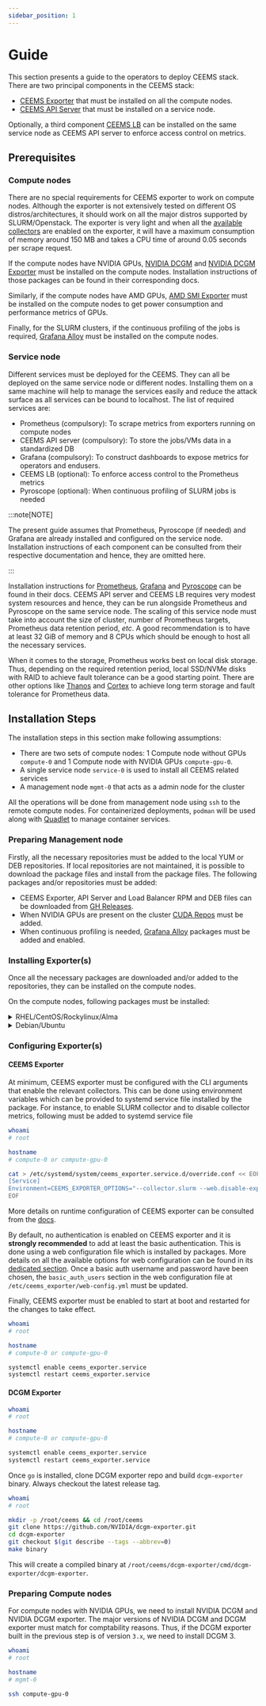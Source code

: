 ```yaml
---
sidebar_position: 1
---
```


# Guide

This section presents a guide to the operators to deploy CEEMS stack. There are two
principal components in the CEEMS stack:

- [CEEMS Exporter](../components/ceems-exporter.md) that must be installed on all
the compute nodes.
- [CEEMS API Server](../components/ceems-api-server.md) that must be installed on a
service node.

Optionally, a third component [CEEMS LB](../components/ceems-lb.md) can be installed on the
same service node as CEEMS API server to enforce access control on metrics.

## Prerequisites

### Compute nodes

There are no special requirements for CEEMS exporter to work on compute nodes. Although the
exporter is not extensively tested on different OS distros/architectures, it should work on
all the major distros supported by SLURM/Openstack. The exporter is very light and when all the
[available collectors](../configuration/ceems-exporter.md#collectors) are
enabled on the exporter, it will have a maximum consumption of memory around 150 MB and takes
a CPU time of around 0.05 seconds per scrape request.

If the compute nodes have NVIDIA GPUs, [NVIDIA DCGM](https://docs.nvidia.com/datacenter/dcgm/latest/index.html)
and [NVIDIA DCGM Exporter](https://github.com/NVIDIA/dcgm-exporter/)
must be installed on the compute nodes. Installation instructions of those packages
can be found in their corresponding docs.

Similarly, if the compute nodes have AMD GPUs, [AMD SMI Exporter](https://www.amd.com/en/developer/e-sms/amdsmi-library.html)
must be installed on the compute nodes to get power consumption and performance
metrics of GPUs.

Finally, for the SLURM clusters, if the continuous profiling of the jobs is required,
[Grafana Alloy](https://grafana.com/docs/alloy/latest/) must be installed on the compute nodes.

### Service node

Different services must be deployed for the CEEMS. They can all be deployed on the
same service node or different nodes. Installing them on a same machine will help
to manage the services easily and reduce the attack surface as all services can be
bound to localhost. The list of required services are:

- Prometheus (compulsory): To scrape metrics from exporters running on compute nodes
- CEEMS API server (compulsory): To store the jobs/VMs data in a standardized DB
- Grafana (compulsory): To construct dashboards to expose metrics for operators and endusers.
- CEEMS LB (optional): To enforce access control to the Prometheus metrics
- Pyroscope (optional): When continuous profiling of SLURM jobs is needed

:::note[NOTE]

The present guide assumes that Prometheus, Pyroscope (if needed) and Grafana are
already installed and configured on the service node. Installation instructions
of each component can be consulted from their respective documentation and hence,
they are omitted here.

:::

Installation instructions for [Prometheus](https://prometheus.io/docs/prometheus/latest/installation/),
[Grafana](https://grafana.com/docs/grafana/latest/setup-grafana/installation/)
and [Pyroscope](https://grafana.com/docs/pyroscope/latest/get-started/) can be found in
their docs. CEEMS API server and CEEMS LB requires very modest system resources
and hence, they can be run alongside Prometheus and Pyroscope on the same service node.
The scaling of this service node must take into account the size of cluster, number
of Prometheus targets, Prometheus data retention period, _etc_. A good recommendation
is to have at least 32 GiB of memory and 8 CPUs which should be enough to host all
the necessary services.

When it comes to the storage, Prometheus works best on local disk storage. Thus,
depending on the required retention period, local SSD/NVMe disks with RAID to achieve
fault tolerance can be a good starting point. There are other options like
[Thanos](https://thanos.io/) and [Cortex](https://cortexmetrics.io/) to
achieve long term storage and fault tolerance for Prometheus data.

## Installation Steps

The installation steps in this section make following assumptions:

- There are two sets of compute nodes: 1 Compute node without GPUs `compute-0` and
1 Compute node with NVIDIA GPUs `compute-gpu-0`.
- A single service node `service-0` is used to install all CEEMS related services
- A management node `mgmt-0` that acts as a admin node for the cluster

All the operations will be done from management node using `ssh` to the remote compute
nodes. For containerized deployments, `podman` will be used along
with [Quadlet](https://docs.podman.io/en/latest/markdown/podman-systemd.unit.5.html)
to manage container services.

### Preparing Management node

Firstly, all the necessary repositories must be added to the local YUM or DEB repositories.
If local repositories are not maintained, it is possible to download the package files and
install from the package files. The following packages and/or repositories must be added:

- CEEMS Exporter, API Server and Load Balancer RPM and DEB files can be
downloaded from [GH Releases](https://github.com/mahendrapaipuri/ceems/releases/latest).
- When NVIDIA GPUs are present on the cluster [CUDA Repos](https://developer.download.nvidia.com/compute/cuda/repos/)
must be added.
- When continuous profiling is needed, [Grafana Alloy](https://grafana.com/docs/alloy/latest/set-up/install/linux/)
packages must be added and enabled.

### Installing Exporter(s)

Once all the necessary packages are downloaded and/or added to the repositories, they
can be installed on the compute nodes.

On the compute nodes, following packages must be installed:

<details>
  <summary>RHEL/CentOS/Rockylinux/Alma</summary>

  ```bash
    whoami
    # root

    hostname
    # compute-0

    dnf install ceems_exporter -y
  ```

  When nodes have NVIDIA GPUs, we need to install NVIDIA DCGM and NVIDIA DCGM exporter.

  :::note[NOTE]

  Current guide assumes that NVIDIA driver `>=550` and CUDA `>=12` is available on
  compute nodes

  :::

  ```bash
    whoami
    # root

    hostname
    # compute-gpu-0

    dnf install datacenter-gpu-manager-4-core datacenter-gpu-manager-4-cuda12 datacenter-gpu-manager-4-devel datacenter-gpu-manager-4-proprietary datacenter-gpu-manager-4-proprietary-cuda12 datacenter-gpu-manager-exporter -y
  ```

  Optionally, for continuously profiling of SLURM jobs, `alloy` must be installed

  ```bash
    whoami
    # root

    hostname
    # compute-0 or compute-gpu-0

    dnf install alloy -y
  ```
</details>
<details>
  <summary>Debian/Ubuntu</summary>

  ```bash
    whoami
    # root

    hostname
    # compute-0

    apt-get install ceems_exporter -y
  ```

  When nodes have NVIDIA GPUs, we need to install NVIDIA DCGM and NVIDIA DCGM exporter.

  :::note[NOTE]

  Current guide assumes that NVIDIA driver `>=550` and CUDA `>=12` is available on
  compute nodes

  :::

  ```bash
    whoami
    # root

    hostname
    # compute-gpu-0

    apt-get install datacenter-gpu-manager-4-core datacenter-gpu-manager-4-cuda12 datacenter-gpu-manager-4-devel datacenter-gpu-manager-4-proprietary datacenter-gpu-manager-4-proprietary-cuda12 datacenter-gpu-manager-exporter -y
  ```

  Optionally, for continuously profiling of SLURM jobs, `alloy` must be installed

  ```bash
    whoami
    # root

    hostname
    # compute-0 or compute-gpu-0

    apt-get install alloy -y
  ```
</details>

### Configuring Exporter(s)

#### CEEMS Exporter

At minimum, CEEMS exporter must be configured with the CLI arguments that enable the relevant collectors.
This can be done using environment variables which can be provided to systemd service file installed
by the package. For instance, to enable SLURM collector and to disable collector metrics, following must
be added to systemd service file

```bash
whoami
# root

hostname
# compute-0 or compute-gpu-0

cat > /etc/systemd/system/ceems_exporter.service.d/override.conf << EOF
[Service]
Environment=CEEMS_EXPORTER_OPTIONS="--collector.slurm --web.disable-exporter-metrics"
EOF
```

More details on runtime configuration of CEEMS exporter can be consulted from the
[docs](../configuration/ceems-exporter.md).

By default, no authentication is enabled on CEEMS exporter and it is **strongly recommended** to add
at least the basic authentication. This is done using a web configuration file which is installed by
packages. More details on all the available options for web configuration can be found in its
[dedicated section](../configuration/basic-auth.md). Once a basic auth username and password have been
chosen, the `basic_auth_users` section in the web configuration file at `/etc/ceems_exporter/web-config.yml`
must be updated.

Finally, CEEMS exporter must be enabled to start at boot and restarted for the changes to take effect.

```bash
whoami
# root

hostname
# compute-0 or compute-gpu-0

systemctl enable ceems_exporter.service
systemctl restart ceems_exporter.service
```

#### DCGM Exporter

```bash
whoami
# root

hostname
# compute-0 or compute-gpu-0

systemctl enable ceems_exporter.service
systemctl restart ceems_exporter.service
```



Once `go` is installed, clone DCGM exporter repo and build `dcgm-exporter` binary. Always checkout
the latest release tag.

```bash
whoami
# root

mkdir -p /root/ceems && cd /root/ceems
git clone https://github.com/NVIDIA/dcgm-exporter.git
cd dcgm-exporter
git checkout $(git describe --tags --abbrev=0)
make binary
```

This will create a compiled binary at `/root/ceems/dcgm-exporter/cmd/dcgm-exporter/dcgm-exporter`.

### Preparing Compute nodes

For compute nodes with NVIDIA GPUs, we need to install NVIDIA DCGM and NVIDIA DCGM exporter. The
major versions of NVIDIA DCGM and DCGM exporter must match for comptability reasons. Thus, if
the DCGM exporter built in the previous step is of version `3.x`, we need to install DCGM 3.

```bash
whoami
# root

hostname
# mgmt-0

ssh compute-gpu-0


```